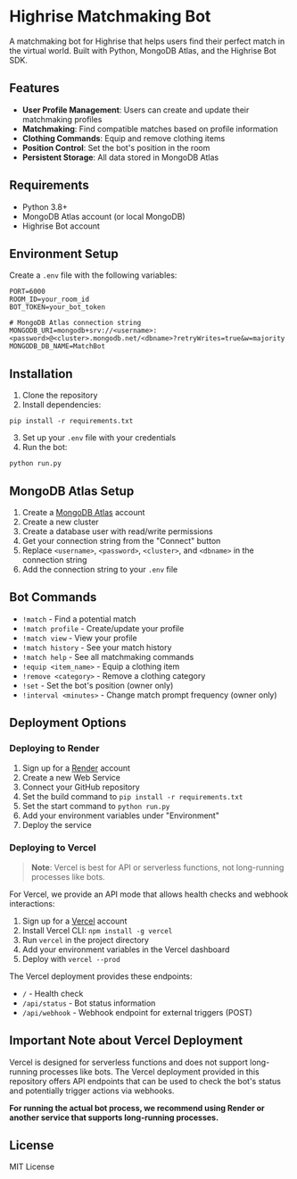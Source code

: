 # Highrise Matchmaking Bot

A matchmaking bot for Highrise that helps users find their perfect match in the virtual world. Built with Python, MongoDB Atlas, and the Highrise Bot SDK.

## Features

- **User Profile Management**: Users can create and update their matchmaking profiles
- **Matchmaking**: Find compatible matches based on profile information
- **Clothing Commands**: Equip and remove clothing items
- **Position Control**: Set the bot's position in the room
- **Persistent Storage**: All data stored in MongoDB Atlas

## Requirements

- Python 3.8+
- MongoDB Atlas account (or local MongoDB)
- Highrise Bot account

## Environment Setup

Create a `.env` file with the following variables:

```
PORT=6000
ROOM_ID=your_room_id
BOT_TOKEN=your_bot_token

# MongoDB Atlas connection string
MONGODB_URI=mongodb+srv://<username>:<password>@<cluster>.mongodb.net/<dbname>?retryWrites=true&w=majority
MONGODB_DB_NAME=MatchBot
```

## Installation

1. Clone the repository
2. Install dependencies:

```
pip install -r requirements.txt
```

3. Set up your `.env` file with your credentials
4. Run the bot:

```
python run.py
```

## MongoDB Atlas Setup

1. Create a [MongoDB Atlas](https://www.mongodb.com/cloud/atlas) account
2. Create a new cluster
3. Create a database user with read/write permissions
4. Get your connection string from the "Connect" button
5. Replace `<username>`, `<password>`, `<cluster>`, and `<dbname>` in the connection string
6. Add the connection string to your `.env` file

## Bot Commands

- `!match` - Find a potential match
- `!match profile` - Create/update your profile
- `!match view` - View your profile
- `!match history` - See your match history
- `!match help` - See all matchmaking commands
- `!equip <item_name>` - Equip a clothing item
- `!remove <category>` - Remove a clothing category
- `!set` - Set the bot's position (owner only)
- `!interval <minutes>` - Change match prompt frequency (owner only)

## Deployment Options

### Deploying to Render

1. Sign up for a [Render](https://render.com/) account
2. Create a new Web Service
3. Connect your GitHub repository
4. Set the build command to `pip install -r requirements.txt`
5. Set the start command to `python run.py`
6. Add your environment variables under "Environment"
7. Deploy the service

### Deploying to Vercel

> **Note**: Vercel is best for API or serverless functions, not long-running processes like bots.

For Vercel, we provide an API mode that allows health checks and webhook interactions:

1. Sign up for a [Vercel](https://vercel.com/) account
2. Install Vercel CLI: `npm install -g vercel`
3. Run `vercel` in the project directory
4. Add your environment variables in the Vercel dashboard
5. Deploy with `vercel --prod`

The Vercel deployment provides these endpoints:

- `/` - Health check
- `/api/status` - Bot status information
- `/api/webhook` - Webhook endpoint for external triggers (POST)

## Important Note about Vercel Deployment

Vercel is designed for serverless functions and does not support long-running processes like bots. The Vercel deployment provided in this repository offers API endpoints that can be used to check the bot's status and potentially trigger actions via webhooks.

**For running the actual bot process, we recommend using Render or another service that supports long-running processes.**

## License

MIT License

